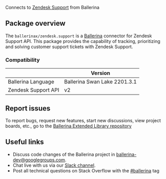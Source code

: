 Connects to [Zendesk Support](https://developer.zendesk.com/api-reference/) from Ballerina

## Package overview
The `ballerinax/zendesk.support` is a [Ballerina](https://ballerina.io/) connector for Zendesk Support API.
This package provides the capability of tracking, prioritizing and solving customer support tickets with Zendesk Support.

### Compatibility
|                     | Version                   |
|---------------------|---------------------------|
| Ballerina Language  | Ballerina Swan Lake 2201.3.1| 
| Zendesk Support API | v2                        |

## Report issues
To report bugs, request new features, start new discussions, view project boards, etc., go to the [Ballerina Extended Library repository](https://github.com/ballerina-platform/ballerina-extended-library)

## Useful links
- Discuss code changes of the Ballerina project in [ballerina-dev@googlegroups.com](mailto:ballerina-dev@googlegroups.com).
- Chat live with us via our [Slack channel](https://ballerina.io/community/slack/).
- Post all technical questions on Stack Overflow with the [#ballerina](https://stackoverflow.com/questions/tagged/ballerina) tag
